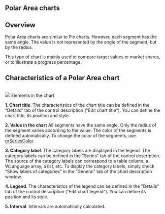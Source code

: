 
## Polar Area charts
			

<a name="NOTE1"></a>
<a name="NOTE1_1"></a>


## Overview
<a name="overview_ELTTEXTE000103"></a>
Polar Area charts are similar to Pie charts. However, each segment has the same angle. The value is not represented by the angle of the segment, but by the radius.

This type of chart is mainly used to compare target values or market shares, or to illustrate a progress percentage.

<a name="NOTE2"></a>
<a name="NOTE2_1"></a>


## Characteristics of a Polar Area chart
<a name="characteristics_polar_area_chart_ELTTEXTE000127"></a><br>![](https://doc.pcsoft.fr/en-US/images/image.awp?langid=3&name=graphe_Polar%20-%20HC%20N%B0001.gif&type=thumb)
Elements in the chart:

**1. Chart title**. 
The characteristics of the chart title can be defined in the "Details" tab of the control description ("Edit chart title").
You can define the chart title, its position and style.

**2. Value in the chart**
All segments have the same angle. Only the radius of the segment varies according to the value. The color of the segments is defined automatically. To change the color of the segments, use [grSeriesColor](../WDLang3/3042013.md).

**3. Category label**. 
The category labels are displayed in the legend. The category labels can be defined in the "Series" tab of the control description. The source of the category labels can correspond to a table column, a WLanguage array, a list, etc. To display the category labels, simply check "Show labels of categories" in the "General" tab of the chart description window.

**4. Legend**. 
The characteristics of the legend can be defined in the "Details" tab of the control description ("Edit chart legend"). 
You can define its position and its style.

**5. Interval**. 
Intervals are automatically calculated.


